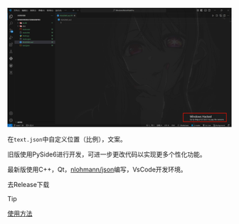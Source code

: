 ![alt text](assets/image.png)

在`text.json`中自定义位置（比例），文案。

旧版使用PySide6进行开发，可进一步更改代码以实现更多个性化功能。

最新版使用C++，Qt，[nlohmann/json](https://github.com/nlohmann/json)编写，VsCode开发环境。

去Release下载

>[!TIP]
> [使用方法](https://github.com/Pfolg/WindowsWaterMark/wiki/Usage)